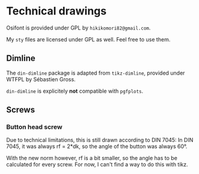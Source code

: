 # Technical drawings

Osifont is provided under GPL by `hikikomori82@gmail.com`.

My `sty` files are licensed under GPL as well. Feel free to use them.

## Dimline
The `din-dimline` package is adapted from `tikz-dimline`, provided under WTFPL by Sébastien Gross.

`din-dimline` is explicitely **not** compatible with `pgfplots`.

## Screws

### Button head screw
Due to technical limitations, this is still drawn according to DIN 7045:
In DIN 7045, it was always rf = 2*dk, so the angle of the button was always 60°. 

With the new norm however, rf is a bit smaller, so the angle has to be calculated for every screw. For now, I can't find a way to do this with tikz.
